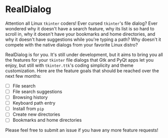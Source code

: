 # RealDialog

Attention all Linux `tkinter` coders! Ever cursed `tkinter`'s file dialog? Ever wondered why it doesn't have a search feature, why its list is so hard to scroll in, why it doesn't have your bookmarks and home directories, and why it doesn't have suggestions while you're typing a path? Why doesn't it compete with the native dialogs from your favorite Linux distro?

RealDialog is for you. It's still under development, but it aims to bring you all the features for your `tkinter` file dialogs that Gtk and PyQt apps let you enjoy, but still with `tkinter.ttk`'s coding simplicity and theme customization. Here are the feature goals that should be reached over the next few months:

- [ ] File search
- [ ] File search suggestions
- [ ] Browsing history
- [ ] Keyboard path entry
- [ ] Install from `pip`
- [ ] Create new directories
- [ ] Bookmarks and home directories

Please feel free to submit an issue if you have any more feature requests!